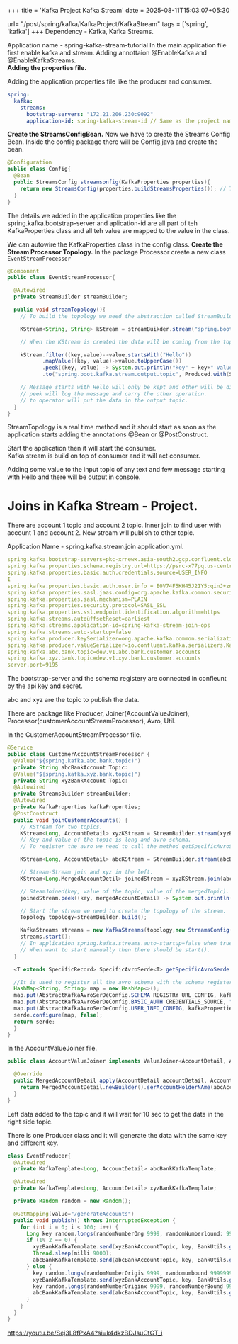 +++
title = 'Kafka Project Kafka Stream'
date = 2025-08-11T15:03:07+05:30

url= "/post/spring/kafka/KafkaProject/KafkaStream"
tags = ['spring', 'kafka']
+++
Dependency - Kafka, Kafka Streams.

Application name - spring-kafka-stream-tutorial
In the main application file first enable kafka and stream. Adding annottaion @EnableKafka and @EnableKafkaStreams.  
__Adding the properties file.__

Adding the application.properties file like the producer and consumer.
```yml
spring:
  kafka:
    streams:
      bootstrap-servers: "172.21.206.230:9092"
      application-id: spring-kafka-stream-id // Same as the project name. These are the mandatory poperties.
```
__Create the StreamsConfigBean.__
Now we have to create the Streams Config Bean.
Inside the config package there will be Config.java and create the bean.
```java
@Configuration
public class Config{
  @Bean
  public StreamsConfig streamsonfig(KafkaProperties properties){
    return new StreamsConfig(properties.buildStreamsProperties()); // The streamsConfig need the properties related to the Kafka Streams.
  }
}
```
The details we added in the application.properties like the spring.kafka.bootstrap-server and aplication-id are all part of teh KafkaProperties class and all teh value are mapped to the value in the class. 

We can autowire the KafkaProperties class in the config class.
__Create the Stream Processor Topology.__
In the package Processor create a new class `EventStreamProcessor`
```java
@Component
public class EventStreamProcessor{

  @Autowired
  private StreamBuilder streamBuilder;

  public void streamTopology(){
    // To build the topology we need the abstraction called StreamBuilder. StreamBuilder object by default created when there is stream property in the application.yml file.

    KStream<String, String> kStream = streamBuikder.stream("spring.boot.kafka.stream.input.topic", Consumed.with(Serdes.String(), Serdes.String())); // Input topic then the key and the value serializer.

    // When the KStream is created the data will be coming from the topic.

    kStream.filter((key,value)->value.startsWith("Hello"))
           .mapValue((key, value)->value.toUpperCase())
           .peek((key, value) -> System.out.println("key" + key+" Value = "+value))
           .to("spring.boot.kafka.stream.output.topic", Produced.with(Serdes.String(), Serdes.String()));

    // Message starts with Hello will only be kept and other will be discarded and on the selected object will be mapped and transformed to uppercase.
    // peek will log the message and carry the other operation.
    // to operator will put the data in the output topic.
  }
}
```

StreamTopology is a real time method and it should start as soon as the application starts adding the annotations @Bean or @PostConstruct.

Start the application then it will start the consumer.  
Kafka stream is build on top of consumer and it will act consumer.

Adding some value to the input topic of any text and few message starting with Hello and there will be output in console.
# Joins in Kafka Stream - Project.

There are account 1 topic and account 2 topic. Inner join to find user with account 1 and account 2. New stream will publish to other topic.  

Application Name - spring.kafka.stream.join
application.yml.
```yml
spring.kafka.bootstrap-servers=pkc-xrnewx.asia-south2.gcp.confluent.cloud:9892
spring.kafka.properties.schema.registry.url=https://psrc-x77pq.us-centrall.gcp.confluent.cloud
spring.kafka.properties.basic.auth.credentials.source=USER_INFO
I
spring.kafka.properties.basic.auth.user.info = E0V74F5KH45J21Y5:qinJ+znfpQA9mjl1lBxPXJ0U9qeMonGMw9NOWAMq3ALYhY8w4k2uhcZvRrnIgXg
spring.kafka.properties.sasl.jaas.config=org.apache.kafka.common.security.plain. PlainloginModule required username="JUK37QLRBVAMXXEB
spring.kafka.properties.sasl.mechanism=PLAIN
spring.kafka.properties.security.protocol=SASL_SSL
spring.kafka.properties.ssl.endpoint.identification.algorithm=https
spring.kafka.streams.autoüffsetReset=earliest
spring.kafka.streams.application-id=spring-kafka-stream-join-ops
spring.kafka.streams.auto-startup=false
spring.kafka.producer.keySerializer=org.apache.kafka.common.serialization.LongSerializer
spring.kafka.producer.valueSerializer=io.confluent.kafka.serializers.KafkaAvroSerializer
spring.kafka.abc.bank.topic=dev.v1.abc.bank.customer.accounts
spring.kafka.xyz.bank.topic=dev.v1.xyz.bank.customer.accounts
server.port=9195
```
The bootstrap-server and the schema registery are connected in confleunt by the api key and secret.

abc and xyz are the topic to publish the data.

There are package like Producer, Joiner(AccountValueJoiner), Processor(customerAccountStreamProcessor), Avro, Util.

In the CustomerAccountStreamProcessor file.
```java
@Service
public class CustomerAccountStreamProcessor {
  @Value("${spring.kafka.abc.bank.topic)")
  private String abcBankAccount Topic:
  @Value("${spring.kafka.xyz.bank.topic}")
  private String xyzBankAccount Topic:
  @Autowired
  private StreamsBuilder streamBuilder;
  @Autowired
  private KafkaProperties kafkaProperties;
  @PostConstruct
  public void joinCustomerAccounts() {
    // KStream for two topics.
    KStream<Long, AccountDetail> xyzKStream = StreamBuilder.stream(xyzBankAccountTopic,Consumed.with(Serdes.Long(),this.getSpecificAvroSerde(new SpecificAvroSerde<>())));
    // Key and value of the topic is long and avro schema.
    // To register the avro we need to call the method getSpecificAvroSerde and passing parameter to register new schema.

    KStream<Long, AccountDetail> abcKStream = StreamBuilder.stream(abcBankAccountTopic,Consumed.with(Serdes.Long(),this.getSpecificAvroSerde(new SpecificAvroSerde<>())));

    // Stream-Stream join and xyz in the left.
    KStream<Long,MergedAccountDetil> joinedStream = xyzKStream.join(abcKStream, new AccountValueJoiner(),JoinWindows.of(Duration.ofSeconds(10)), StreamJoined.with(Serdes.Long(), this.getSpecificAvroSerde(new SpecificAvroSerde<>()), this.getSpecificAvroSerde(new SpecificAvroSerde<>())));

    // SteamJoined(key, value of the topic, value of the mergedTopic).
    joinedStream.peek((key, mergedAccountDetail) -> System.out.println("Key = " + key + " Value = " + mergedAccountDetail.toString()));

    // Start the stream we need to create the topology of the stream.
    Topology topology=streamBuilder.build();

    KafkaStreams streams = new KafkaStreams(topology,new StreamsConfig(kafkaProperties.buildStreamsProperties())); // parameter topology and streamsconfig.
    streams.start();
    // In application spring.kafka.streams.auto-startup=false when true then stream will start when the application will start.
    // When want to start manually then there should be start().
  }

  <T extends SpecificRecord> SpecificAvroSerde<T> getSpecificAvroSerde (SpecificAvroSerde<T> serde) {

  //It is used to register all the avro schema with the schema registery.
  HashMap<String, String> map = new HashMap<>();
  map.put(AbstractKafkaAvroSerDeConfig.SCHEMA REGISTRY URL_CONFIG, kafkaProperties.getProperties().get("schema.registry.url"));
  map.put(AbstractKafkaAvroSerDeConfig.BASIC_AUTH CREDENTIALS_SOURCE, "USER_INFO");
  map.put(AbstractKafkaAvroSerDeConfig.USER_INFO_CONFIG, kafkaProperties.getProperties().get("basic.auth.user.info"));
  serde.configure(map, false);
  return serde;
  }
}
```

In the AccountValueJoiner file.
```java
public class AccountValueJoiner implements ValueJoiner<AccountDetail, AccountDetail, MergedAccountDetail>{

  @Override
  public MergedAccountDetail apply(AccountDetail accountDetail, AccountDetail accountDetail2){
    return MergedAccountDetail.newBuilder().serAccountHolderNAme(abcAccount.getAccountHolderName()).build();
  }
}
```

Left data added to the topic and it will wait for 10 sec to get the data in the right side topic.

There is one Producer class and it will generate the data with the same key and different key.
```java
class EventProducer{
  @Autowired
  private KafkaTemplate<Long, AccountDetail> abcBankKafkaTemplate;

  @Autowired
  private KafkaTemplate<Long, AccountDetail> xyzBankKafkaTemplate;

  private Random random = new Random();

  @GetMapping(value="/generateAccounts")
  public void publish() throws InterruptedException {
    for (int i = 0; i < 100; i++) {
      Long key random.longs(randomNumberOng 9999, randomNumberlound: 99999999).findAny().getAsLong();
      if (1% 2 == 0) {
        xyzBankKafkaTemplate.send(xyzBankAccountTopic, key, BankUtils.generateXyzBankAccount(key, 1));
        Thread.sleep(milli 9000);
        abcBankKafkaTemplate.send(abcBankAccountTopic, key, BankUtils.generateAbcBankAccount(key, 1));
      } else {
        key random.longs(randomNumberOrigis 9999, randomumbound 99999999).findAny().getAsLong();
        xyzBankKafkaTemplate.send(xyzBankAccountTopic, key, BankUtils.generateXyzBankAccount (key, 1));
        key random.longs(randomNumberOriginx 9999, randomNumberBound 99999999).findAny().getAsLong();
        abcBankKafkaTemplate.send(abcBankAccountTopic, key, BankUtils.generateAbcBankAccount(key, 1));
      }
    }
  }
}
```
  

https://youtu.be/Sej3L8fPxA4?si=k4dkzBDJsuCtGT_i
